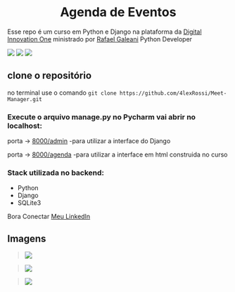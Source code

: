 <h1 align="center">Agenda de Eventos</h1>

Esse repo é um curso em Python e Django na plataforma da [Digital Innovation One](https://digitalinnovation.one/sign-up?ref=QFX2ZVP4RU)
ministrado por [Rafael Galeani](https://www.linkedin.com/in/rafael-galleani/) Python Developer

![](https://img.shields.io/github/stars/4lexRossi/agenda.svg) ![](https://img.shields.io/github/forks/4lexRossi/agenda.svg) ![](https://img.shields.io/github/issues/4lexRossi/agenda.svg)

## clone o repositório 

no terminal use o comando `git clone https://github.com/4lexRossi/Meet-Manager.git`

### Execute o arquivo manage.py no Pycharm vai abrir no localhost:

porta -> [8000/admin](http://127.0.0.1:8000/admin) -para utilizar a interface do Django

porta -> [8000/agenda](http://127.0.0.1:8000/admin) -para utilizar a interface em html construida no curso

### Stack utilizada no backend:

 * Python
 * Django
 * SQLite3
 
Bora Conectar
[Meu LinkedIn](https://www.linkedin.com/in/4lex/)

## Imagens

>![](https://imgur.com/0PCApYf.jpg)

>![](https://imgur.com/4dDCcjd.jpg)

>![](https://imgur.com/GKkEo7j.jpg)

